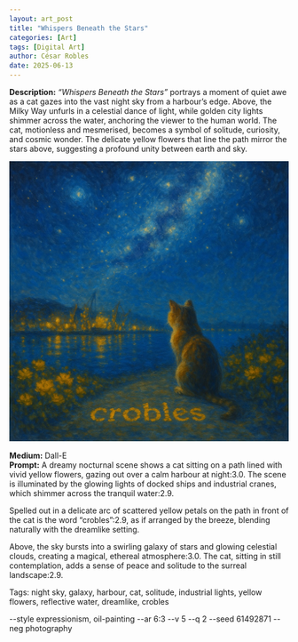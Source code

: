 ```yaml
---
layout: art_post
title: "Whispers Beneath the Stars"
categories: [Art]
tags: [Digital Art]
author: César Robles
date: 2025-06-13
---
```

**Description:** *“Whispers Beneath the Stars”* portrays a moment of quiet awe as a cat gazes into the vast night sky from a harbour’s edge. Above, the Milky Way unfurls in a celestial dance of light, while golden city lights shimmer across the water, anchoring the viewer to the human world. The cat, motionless and mesmerised, becomes a symbol of solitude, curiosity, and cosmic wonder. The delicate yellow flowers that line the path mirror the stars above, suggesting a profound unity between earth and sky.

![Whispers Beneath the Stars](/imag/digital_art/whispers_beneath_the_stars.jpg)

**Medium:** Dall-E\
**Prompt:** A dreamy nocturnal scene shows a cat sitting on a path lined with vivid yellow flowers, gazing out over a calm harbour at night:3.0. The scene is illuminated by the glowing lights of docked ships and industrial cranes, which shimmer across the tranquil water:2.9.

Spelled out in a delicate arc of scattered yellow petals on the path in front of the cat is the word “crobles”:2.9, as if arranged by the breeze, blending naturally with the dreamlike setting.

Above, the sky bursts into a swirling galaxy of stars and glowing celestial clouds, creating a magical, ethereal atmosphere:3.0. The cat, sitting in still contemplation, adds a sense of peace and solitude to the surreal landscape:2.9.

Tags: night sky, galaxy, harbour, cat, solitude, industrial lights, yellow flowers, reflective water, dreamlike, crobles

--style expressionism, oil-painting --ar 6:3 --v 5 --q 2 --seed 61492871 --neg photography